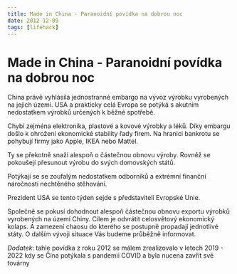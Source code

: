 ```yaml
---
title: Made in China - Paranoidní povídka na dobrou noc
date: 2012-12-09
tags: [lifehack]
---
```


# Made in China - Paranoidní povídka na dobrou noc

China právě vyhlásila jednostranné embargo na vývoz výrobku vyrobených na jejich
území. USA a prakticky celá Evropa se potýká s akutním nedostatkem výrobků
určených k běžné spotřebě.

Chybí zejména elektronika, plastové a kovové výrobky a léků. Díky embargu 
došlo k ohrožení ekonomické stability řady firem. Na hranici bankrotu 
se pohybují firmy jako Apple, IKEA nebo Mattel.

Ty se překotně snaží alespoň o částečnou obnovu výroby. Rovněž se pokoušejí
přesunout výrobu do svých domovských států.

Potýkají se se zoufalým nedostatkem odborníků a extrémní finanční náročností
nechtěného stěhování.

Prezident USA se tento týden sejde s představiteli Evropské Unie.

Společně se pokusí dohodnout alespoň částečnou obnovu exportu 
výrobků vyrobených na území Chiny. Cílem je odvrátit celosvětový 
ekonomický kolaps. A zamezení chaosu do kterého se postupně 
propadají jednotlivé státy. O dalším vývoji situace Vás budeme
průběžně informovat.

*Dodatek*: tahle povídka z roku 2012 se málem zrealizovalo v letech 2019 - 2022 kdy se Čína potýkala s pandemii COVID a byla nucena zavřít své továrny